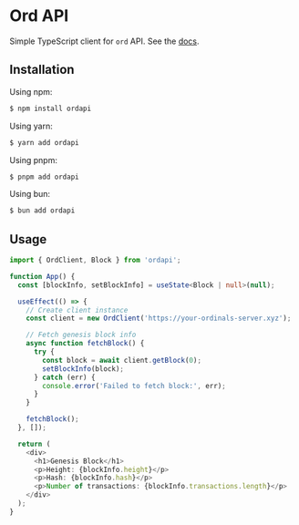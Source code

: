 # Ord API

Simple TypeScript client for `ord` API.
See the [docs](https://docs.ordinals.com/guides/api).

## Installation

Using npm:

```bash
$ npm install ordapi
```

Using yarn:

```bash
$ yarn add ordapi
```

Using pnpm:

```bash
$ pnpm add ordapi
```

Using bun:

```bash
$ bun add ordapi
```

## Usage

```typescript
import { OrdClient, Block } from 'ordapi';

function App() {
  const [blockInfo, setBlockInfo] = useState<Block | null>(null);

  useEffect(() => {
    // Create client instance
    const client = new OrdClient('https://your-ordinals-server.xyz');

    // Fetch genesis block info
    async function fetchBlock() {
      try {
        const block = await client.getBlock(0);
        setBlockInfo(block);
      } catch (err) {
        console.error('Failed to fetch block:', err);
      }
    }

    fetchBlock();
  }, []);

  return (
    <div>
      <h1>Genesis Block</h1>
      <p>Height: {blockInfo.height}</p>
      <p>Hash: {blockInfo.hash}</p>
      <p>Number of transactions: {blockInfo.transactions.length}</p>
    </div>
  );
}
```
